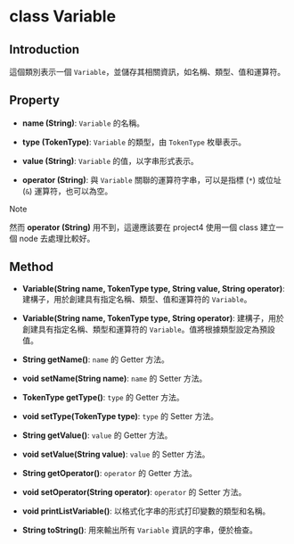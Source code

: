 # class Variable

## Introduction

這個類別表示一個 `Variable`，並儲存其相關資訊，如名稱、類型、值和運算符。

## Property

- **name (String)**: `Variable` 的名稱。

- **type (TokenType)**: `Variable` 的類型，由 `TokenType` 枚舉表示。

- **value (String)**: `Variable` 的值，以字串形式表示。

- **operator (String)**: 與 `Variable` 關聯的運算符字串，可以是指標 (`*`) 或位址 (`&`) 運算符，也可以為空。

> [!NOTE]  
> 然而 **operator (String)** 用不到，這邊應該要在 project4 使用一個 class 建立一個 node 去處理比較好。

## Method

- **Variable(String name, TokenType type, String value, String operator)**: 建構子，用於創建具有指定名稱、類型、值和運算符的 `Variable`。

- **Variable(String name, TokenType type, String operator)**: 建構子，用於創建具有指定名稱、類型和運算符的 `Variable`。值將根據類型設定為預設值。

- **String getName()**: `name` 的 Getter 方法。

- **void setName(String name)**: `name` 的 Setter 方法。

- **TokenType getType()**: `type` 的 Getter 方法。

- **void setType(TokenType type)**: `type` 的 Setter 方法。

- **String getValue()**: `value` 的 Getter 方法。

- **void setValue(String value)**: `value` 的 Setter 方法。

- **String getOperator()**: `operator` 的 Getter 方法。

- **void setOperator(String operator)**: `operator` 的 Setter 方法。

- **void printListVariable()**: 以格式化字串的形式打印變數的類型和名稱。

- **String toString()**: 用來輸出所有 `Variable` 資訊的字串，便於檢查。
